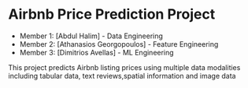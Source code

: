 # Airbnb Price Prediction Project 
 
- Member 1: [Abdul Halim] - Data Engineering 
- Member 2: [Athanasios Georgopoulos] - Feature Engineering 
- Member 3: [Dimitrios Avellas] - ML Engineering 
 
This project predicts Airbnb listing prices using multiple data modalities including tabular data, text reviews,spatial information and image data 
 
```  
``` 

